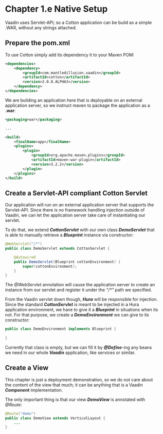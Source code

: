 # Chapter 1.e Native Setup

Vaadin uses Servlet-API; so a Cotton application can be build as a simple .WAR, without any strings attached.

## Prepare the pom.xml

To use Cotton simply add its dependency it to your Maven POM:

````xml
<dependencies>
    <dependency>
        <groupId>com.mantledillusion.vaadin</groupId>
        <artifactId>cotton</artifactId>
        <version>2.0.0.ALPHA3</version>
    </dependency>
</dependencies>
````

We are building an application here that is deployable on an external application server, so we instruct maven to package the application as a **.war**:

````xml
<packaging>war</packaging>

...

<build>
    <finalName>app</finalName>
    <plugins>
        <plugin>
            <groupId>org.apache.maven.plugins</groupId>
            <artifactId>maven-war-plugin</artifactId>
            <version>3.2.2</version>
        </plugin>
    </plugins>
</build>
````

## Create a Servlet-API compliant Cotton Servlet

Our application will run on an external application server that supports the Servlet-API. Since there is no framework handling injection outside of Vaadin, we can let the application server take care of instantiating our servlet.

To do that, we extend **_CottonServlet_** with our own class **_DemoServlet_** that is able to manually retrieve a **_Blueprint_** instance via constructor:

````java
@WebServlet("/*")
public class DemoServlet extends CottonServlet {

    @Autowired
    public DemoServlet(Blueprint cottonEnvironment) {
        super(cottonEnvironment);
    }
}
````

The _@WebServlet_ annotation will cause the application server to create an instance from our servlet and register it under the _"/*"_ path we specified.

From the Vaadin servlet down though, **_Hura_** will be responsible for injection. Since the standard **_CottonServlet_** is meant to be injected in a Hura application environment, we have to give it a **_Blueprint_** in situations when its not. For that purpose, we create a **_DemoEnvironment_** we can give to its constructor:

````java
public class DemoEnvironment implements Blueprint {
    
}
````

Currently that class is empty, but we can fill it by **_@Define_**-ing any beans we need in our whole **_Vaadin_** application, like services or similar.

## Create a View

This chapter is just a deployment demonstration, so we do not care about the content of the view that much; it can be anything that is a Vaadin **_Component_** implementation.

The only important thing is that our view **_DemoView_** is annotated with _@Route_:

````java
@Route("demo")
public class DemoView extends VerticalLayout {
    ...
}
````